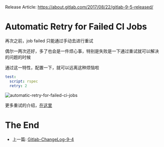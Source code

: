Release Article: https://about.gitlab.com/2017/08/22/gitlab-9-5-released/

# Automatic Retry for Failed CI Jobs

再次之前，job failed 只能通过手动去进行重试

偶尔一两次还好，多了也会是一件烦心事，特别是失败是一下通过重试就可以解决的问题的时候

通过这一特性，配置一下，就可以远离这种烦恼啦

```yml
test:
  script: rspec
  retry: 2
```

![automatic-retry-for-failed-ci-jobs](https://about.gitlab.com/images/9_5/ci_retry.png)

更多重试的介绍，[在这里](https://docs.gitlab.com/ee/ci/yaml/#retry)

# The End

 - 上一篇: [Gitlab-ChangeLog-9-4](https://github.com/yidinghan/blog/blob/master/Gitlab-ChangeLog-9-4.md)